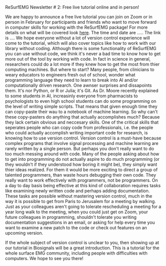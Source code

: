 ReSurfEMG Newsletter # 2: Free live tutorial online and in person!

We are happy to announce a free live tutorial you can join on Zoom or in person in February for participants and friends who want to move forward in computer skills for working with the ReSurfEMG package! For more details on what will be covered look [here](https://github.com/ReSurfEMG/learning/blob/main/biosignals_tutorial.md). The time and date are ..... The link is ....
We hope everyone without a lot of version control experience will come to the tutorial, which will also cover topics like how to work with our library without coding. 
Although there is some functionality of ReSurfEMG you can use without code, we think it's never a bad time to know how to get more out of the tool by working with code. In fact in science in general, researchers could do a lot more if they knew how to get the most from thier computing machines. But where to start?
Many people, from clinicians to weary educators to engineers fresh out of school, wonder what programming language they need to learn to break into AI and/or computationally driven research. One awnser surprises and dissapoints them. It's nor Python, or R or Julia; it's Git. As Dr. Moore recently explained to some students in AI, increasinly everyone from pharmacists to psychologists to even high school students can do some programming on the level of writing simple scripts. That means that given enough time they can copy-paste their wau to a notebook of machine learning. So why can't these copy-pasters do anything that actually accomplishes much? Because they lack certain obvious and neccesary skills.
 One of the critical skills that seperates people who can copy code from professionals, i.e. the people who could actually accomplish writing important code for research, is knowing how to use version control. Version control is a must-have because complex programs that involve signal processing and machine learning are rarely written by a single person.
 But perhaps you don't really want to do too much messing around with code. Many of the people asking about how to get into programming do not actually aspire to do much programming (or they wouldn't if they understood how boring it might be), they simply want thier ideas realized. For them it would be more exciting to direct a group of talented programmers, than waste hours debugging their own code. They really want to work effectively with programmers, not be programmers. On a day to day basis being effective at this kind of collaboration requires tasks like examining newly written code and perhaps adding documentation. These tasks are possible without mastering version control, much in the way it is possible to get from Paris to Jerusalem for a meeting by walking. Just as your colleagues aren't going to tolerate rescheduling a meeting for a year long walk to the meeting, when you could just get on Zoom, your future colleagues in programming, shouldn't tolerate you writing documentation suggestions in an email, or asking for help every time you want to examine a new patch to the code or check out features on an upcoming version. 

 If the whole subject of version control is unclear to you, then showing up at our tutorial in Biosignals will be a great introduction. This is a tutorial for the whole surface EMG community, including people with difficulties with computers. We hope to see you there! 
 